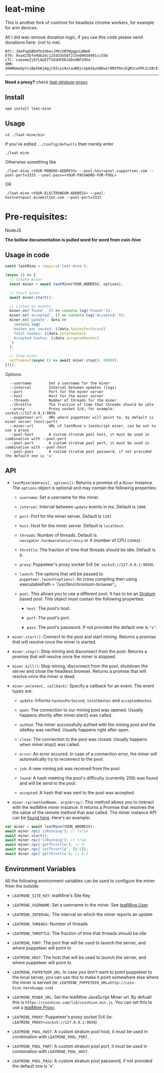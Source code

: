 # leat-mine

This is another fork of coinhive for headless chrome workers, for example for arm devices. 

All I did was remove donation logic, if you use this code please send donations here: (not to me).

```
BTC: 16ePagGBbHfm2d6esjMXcUBTNgqpnLWNeK
ETH: 0xa423bfe9db2dc125dd3b56f215e09658491cc556
LTC: LeeemeZj6YL6pkTTtEGHFD6idDxHBF2HXa
XMR: 46WNbmwXpYxiBpkbHjAgjC65cyzAxtaaBQjcGpAZquhBKw2r8NtPQniEgMJcwFMCZzSBrEJtmPsTR54MoGBDbjTi2W1XmgM
```

----------------------------------------------------------------------------------------------------------

**Need a proxy?** check [leat-stratum-proxy](https://github.com/ileathan/leat-stratum-proxy).

## Install

```
npm install leat-mine
```

## Usage

```
cd ./leat-mine/bin
```

If you've edited `../config/defaults` then merely enter
```
./leat-mine
```
Otherwise something like
```
./leat-mine <YOUR-MONERO-ADDRESS> --pool-host=pool.supportxmr.com --pool-port=3333 --pool-pass=<YOUR-PASSWORD-FOR-POOL>
```
OR
```
./leat-mine <YOUR-ELECTRONEUM-ADDRESS> --pool-host=etnpool.minekitten.com --pool-port=3333
```


# Pre-requisites:

NodeJS

**The bellow documentation is pulled word for word from coin-hive**

## Usage in code

```js
const leatMine = require('leat-mine');

(async () => {
  // Create miner
  const miner = await leatMine(YOUR_ADDRESS, options);

  // Start miner
  await miner.start();

  // Listen on events
  miner.on('found', () => console.log('Found!'));
  miner.on('accepted', () => console.log('Accepted!'));
  miner.on('update', data =>
    console.log(`
    Hashes per second: ${data.hashesPerSecond}
    Total hashes: ${data.totalHashes}
    Accepted hashes: ${data.acceptedHashes}
  `)
  );

  // Stop miner
  setTimeout(async () => await miner.stop(), 60000);
})();
```


Options:

```
  --username        Set a username for the miner
  --interval        Interval between updates (logs)
  --port            Port for the miner server
  --host            Host for the miner server
  --threads         Number of threads for the miner
  --throttle        The fraction of time that threads should be idle
  --proxy           Proxy socket 5/4, for example: socks5://127.0.0.1:9050
  --puppeteer-url   URL where puppeteer will point to, by default is miner server (host:port)
  --miner-url       URL of leatMine's JavaScript miner, can be set to use a proxy
  --pool-host       A custom stratum pool host, it must be used in combination with --pool-port
  --pool-port       A custom stratum pool port, it must be used in combination with --pool-host
  --pool-pass       A custom stratum pool password, if not provided the default one is 'x'
```

## API

* `leatMine(Address[, options])`: Returns a promise of a `Miner` instance. The `options` object is optional and may contain the following properties:

  * `username`: Set a username for the miner.

  * `interval`: Interval between `update` events in ms. Default is `1000`.

  * `port`: Port for the miner server. Default is `1347`.

  * `host`: Host for the miner server. Default is `localhost`.

  * `threads`: Number of threads. Default is `navigator.hardwareConcurrency` or 4 (number of CPU cores).

  * `throttle`: The fraction of time that threads should be idle. Default is `0`.

  * `proxy`: Puppeteer's proxy socket 5/4 (ie: `socks5://127.0.0.1:9050`).

  * `launch`: The options that will be passed to `puppeteer.launch(options)`. Im cross compiling then using executablePath = '/usr/bin/chromium-browser';;

  * `pool`: This allows you to use a different pool. It has to be an [Stratum](https://en.bitcoin.it/wiki/Stratum_mining_protocol) based pool. This object must contain the following properties:

    * `host`: The pool's host.

    * `port`: The pool's port.

    * `pass`: The pool's password. If not provided the default one is `"x"`.

* `miner.start()`: Connect to the pool and start mining. Returns a promise that will resolve once the miner is started.

* `miner.stop()`: Stop mining and disconnect from the pool. Returns a promise that will resolve once the miner is stopped.

* `miner.kill()`: Stop mining, disconnect from the pool, shutdown the server and close the headless browser. Returns a promise that will resolve once the miner is dead.

* `miner.on(event, callback)`: Specify a callback for an event. The event types are:

  * `update`: Informs `hashesPerSecond`, `totalHashes` and `acceptedHashes`.

  * `open`: The connection to our mining pool was opened. Usually happens shortly after miner.start() was called.

  * `authed`: The miner successfully authed with the mining pool and the siteKey was verified. Usually happens right after open.

  * `close`: The connection to the pool was closed. Usually happens when miner.stop() was called.

  * `error`: An error occured. In case of a connection error, the miner will automatically try to reconnect to the pool.

  * `job`: A new mining job was received from the pool.

  * `found`: A hash meeting the pool's difficulty (currently 256) was found and will be send to the pool.

  * `accepted`: A hash that was sent to the pool was accepted.

* `miner.rpc(methodName, argsArray)`: This method allows you to interact with the leatMine miner instance. It returns a Promise that resolves the the value of the remote method that was called. The miner instance API can be [found here](https://coin-hive.com/documentation/miner#miner-is-running). Here's an example:

```js
var miner = await leatMine(YOUR_ADDRESS);
await miner.rpc('isRunning'); // false
await miner.start();
await miner.rpc('isRunning'); // true
await miner.rpc('getThrottle'); // 0
await miner.rpc('setThrottle', [0.5]);
await miner.rpc('getThrottle'); // 0.5
```

## Environment Variables

All the following environment variables can be used to configure the miner from the outside:

* `LEATMINE_SITE_KEY`: leatMine's Site Key

* `LEATMINE_USERNAME`: Set a username to the miner. See [leatMine.User](https://coinhive.com/documentation/miner#coinhive-user).

* `LEATMINE_INTERVAL`: The interval on which the miner reports an update

* `LEATMINE_THREADS`: Number of threads

* `LEATMINE_THROTTLE`: The fraction of time that threads should be idle

* `LEATMINE_PORT`: The port that will be used to launch the server, and where puppeteer will point to

* `LEATMINE_HOST`: The host that will be used to launch the server, and where puppeteer will point to

* `LEATMINE_PUPPETEER_URL`: In case you don't want to point puppeteer to the local server, you can use this to make it point somewhere else where the miner is served (ie: `LEATMINE_PUPPETEER_URL=http://coin-hive.herokuapp.com`)

* `LEATMINE_MINER_URL`: Set the leatMine JavaScript Miner url. By defualt this is `https://coinhive.com/lib/coinhive.min.js`. You can set this to use a [leatMine Proxy](https://github.com/cazala/coin-hive-proxy).

* `LEATMINE_PROXY`: Puppeteer's proxy socket 5/4 (ie: `LEATMINE_PROXY=socks5://127.0.0.1:9050`)

* `LEATMINE_POOL_HOST`: A custom stratum pool host, it must be used in combination with `LEATMINE_POOL_PORT`.

* `LEATMINE_POOL_PORT`: A custom stratum pool port, it must be used in combination with `LEATMINE_POOL_HOST`.

* `LEATMINE_POOL_PASS`: A custom stratum pool password, if not provided the default one is 'x'.
